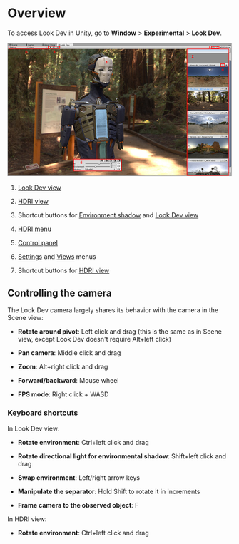 # Overview

To access Look Dev in Unity, go to __Window__ &gt; __Experimental__ &gt; __Look Dev__.

![](../uploads/Main/LookDevOverview.jpg)

1. [Look Dev view](LookDevView)

2. [HDRI view](LookDevHDRIView)

3. Shortcut buttons for [Environment shadow](LookDevEnvironmentShadow) and [Look Dev view](LookDevView)

4. [HDRI menu](LookDevHDRIMenu)

5. [Control panel](LookDevControlPanel)

6. [Settings](LookDevControlMenus) and [Views](LookDevViewsMenus) menus

7. Shortcut buttons for [HDRI view](LookDevHDRIView)

## Controlling the camera

The Look Dev camera largely shares its behavior with the camera in the Scene view:

* **Rotate around pivot**: Left click and drag (this is the same as in Scene view, except Look Dev doesn't require Alt+left click)

* **Pan camera**: Middle click and drag

* **Zoom**: Alt+right click and drag

* **Forward/backward**: Mouse wheel

* **FPS mode**: Right click + WASD

### Keyboard shortcuts

In Look Dev view:

* **Rotate environment**: Ctrl+left click and drag 

* **Rotate directional light for environmental shadow**: Shift+left click and drag

* **Swap environment**: Left/right arrow keys

* **Manipulate the separator**: Hold Shift to rotate it in increments

* **Frame camera to the observed object**: F

In HDRI view:

* **Rotate environment**: Ctrl+left click and drag

